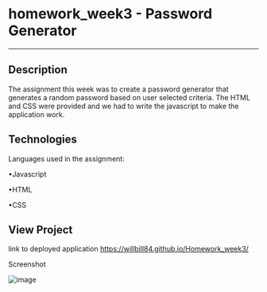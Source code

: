 # homework_week3 - Password Generator
--------------------------------------------------

## Description


The assignment this week was to create a password generator that generates a random password based on user selected criteria. The HTML and CSS were provided and we had to write the javascript to make the application work. 



## Technologies

Languages used in the assignment:

•Javascript

•HTML 

•CSS



## View Project

link to deployed application
https://willbill84.github.io/Homework_week3/

Screenshot

![image](https://user-images.githubusercontent.com/78286026/111108198-76dd0f00-85ac-11eb-9ea3-ae66777d6a8f.png)

